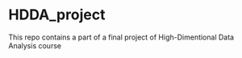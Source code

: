 # HDDA_project
This repo contains a part of a final project of High-Dimentional Data Analysis course
